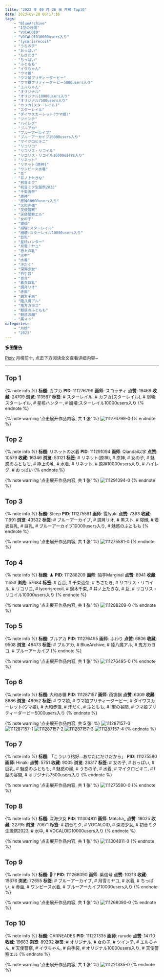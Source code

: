 ```yaml
---
title: "2023 年 09 月 26 日 月榜 Top10"
date: 2023-09-28 06:17:16
tags:
    - "BlueArchive"
    - "I型の谷間"
    - "VOCALOID"
    - "VOCALOID10000users入り"
    - "lycorisrecoil"
    - "うちの子"
    - "おっぱい"
    - "ちさたき"
    - "ちっぱい"
    - "ふともも"
    - "イヴちゃん"
    - "ウマ娘"
    - "ウマ娘プリティーダービー"
    - "ウマ娘プリティーダービー5000users入り"
    - "エルちゃん"
    - "オリジナル"
    - "オリジナル10000users入り"
    - "オリジナル7500users入り"
    - "カフカ(スターレイル)"
    - "スターレイル"
    - "ダイワスカーレット(ウマ娘)"
    - "ツインテ"
    - "ハイレグ"
    - "ブルアカ"
    - "ブルーアーカイブ"
    - "ブルーアーカイブ10000users入り"
    - "マイクロビキニ"
    - "リコリコ"
    - "リコリス・リコイル"
    - "リコリス・リコイル10000users入り"
    - "リネット"
    - "リネット(原神)"
    - "ワンピース水着"
    - "互"
    - "井ノ上たきな"
    - "初音ミク"
    - "初音ミク生誕祭2023"
    - "千束泷奈"
    - "原神"
    - "原神10000users入り"
    - "大和赤骥"
    - "天使警察"
    - "天使警察エル"
    - "女の子"
    - "寝顔"
    - "崩壊:スターレイル"
    - "崩壊:スターレイル10000users入り"
    - "巨乳"
    - "星核ハンター"
    - "月雪ミヤコ"
    - "極上の乳"
    - "水中"
    - "水着"
    - "汗だく"
    - "深海少女"
    - "白手袋"
    - "百合"
    - "着衣巨乳"
    - "調月リオ"
    - "赤面"
    - "錦木千束"
    - "陸八魔アル"
    - "鬼方カヨコ"
    - "魅惑のふともも"
    - "魅惑の顔"
    - "黒スト"
categories:
    - "月榜"
    - "2023"
---
```


<i class="fa fa-triangle-exclamation"></i>**多图警告**<i class="fa fa-triangle-exclamation"></i>

[Pixiv](https://www.pixiv.net/) 月榜前十, 点击下方阅读全文查看详细内容~

<!-- more -->

---

## Top 1

{% note info %}
**标题**: カフカ
**PID**: 111276799 **画师**: スコッティ
**点赞**: 19468 **收藏**: 24709 **浏览**: 113567
**标签**: # スターレイル, # カフカ(スターレイル), # 崩壊:スターレイル, # 星核ハンター, # 崩壊:スターレイル10000users入り
{% endnote %}

{% note warning '点击展开作品内容, 共 **1** 张' %}
![111276799-0](https://i.pixiv.re/img-original/img/2023/08/30/00/30/03/111276799_p0.jpg)
{% endnote %}

## Top 2

{% note info %}
**标题**: リネットの水着
**PID**: 111291094 **画师**: Qiandai以宇
**点赞**: 10579 **收藏**: 16346 **浏览**: 53121
**标签**: # リネット(原神), # 原神, # 女の子, # 魅惑のふともも, # 極上の乳, # 水着, # リネット, # 原神10000users入り, # ハイレグ, # おっぱい
{% endnote %}

{% note warning '点击展开作品内容, 共 **1** 张' %}
![111291094-0](https://i.pixiv.re/img-original/img/2023/08/30/17/21/36/111291094_p0.png)
{% endnote %}

## Top 3

{% note info %}
**标题**: Sleep
**PID**: 111275581 **画师**: 雪/yuki
**点赞**: 7393 **收藏**: 11991 **浏览**: 43532
**标签**: # ブルーアーカイブ, # 調月リオ, # 黒スト, # 寝顔, # 着衣巨乳, # 巨乳, # ブルーアーカイブ10000users入り, # 魅惑のふともも
{% endnote %}

{% note warning '点击展开作品内容, 共 **1** 张' %}
![111275581-0](https://i.pixiv.re/img-original/img/2023/08/30/00/00/15/111275581_p0.jpg)
{% endnote %}

## Top 4

{% note info %}
**标题**: ♟️
**PID**: 111288209 **画师**: 陌芋Marginal
**点赞**: 8941 **收藏**: 11553 **浏览**: 57684
**标签**: # 百合, # 千束泷奈, # ちさたき, # リコリス・リコイル, # リコリコ, # lycorisrecoil, # 錦木千束, # 井ノ上たきな, # 互, # リコリス・リコイル10000users入り
{% endnote %}

{% note warning '点击展开作品内容, 共 **1** 张' %}
![111288209-0](https://i.pixiv.re/img-original/img/2023/08/30/14/21/15/111288209_p0.jpg)
{% endnote %}

## Top 5

{% note info %}
**标题**: ブルアカ
**PID**: 111276495 **画师**: ふわり
**点赞**: 6806 **收藏**: 9508 **浏览**: 48473
**标签**: # ブルアカ, # BlueArchive, # 陸八魔アル, # 鬼方カヨコ, # ブルーアーカイブ
{% endnote %}

{% note warning '点击展开作品内容, 共 **1** 张' %}
![111276495-0](https://i.pixiv.re/img-original/img/2023/08/30/00/19/16/111276495_p0.png)
{% endnote %}

## Top 6

{% note info %}
**标题**: 大和赤骥
**PID**: 111287157 **画师**: 药锅锅
**点赞**: 6309 **收藏**: 8886 **浏览**: 48952
**标签**: # ウマ娘, # ウマ娘プリティーダービー, # ダイワスカーレット(ウマ娘), # 大和赤骥, # 汗だく, # ふともも, # I型の谷間, # ウマ娘プリティーダービー5000users入り
{% endnote %}

{% note warning '点击展开作品内容, 共 **5** 张' %}
![111287157-0](https://i.pixiv.re/img-original/img/2023/08/30/13/05/11/111287157_p0.jpg)
![111287157-1](https://i.pixiv.re/img-original/img/2023/08/30/13/05/11/111287157_p1.jpg)
![111287157-2](https://i.pixiv.re/img-original/img/2023/08/30/13/05/11/111287157_p2.jpg)
![111287157-3](https://i.pixiv.re/img-original/img/2023/08/30/13/05/11/111287157_p3.jpg)
![111287157-4](https://i.pixiv.re/img-original/img/2023/08/30/13/05/11/111287157_p4.jpg)
{% endnote %}

## Top 7

{% note info %}
**标题**: 「こういう格好…あなたにだけだから」
**PID**: 111275580 **画师**: Hinaki
**点赞**: 5751 **收藏**: 9005 **浏览**: 26317
**标签**: # 女の子, # おっぱい, # 巨乳, # 魅惑のふともも, # 魅惑の顔, # うちの子, # 水着, # マイクロビキニ, # I型の谷間, # オリジナル7500users入り
{% endnote %}

{% note warning '点击展开作品内容, 共 **1** 张' %}
![111275580-0](https://i.pixiv.re/img-original/img/2023/08/30/00/00/15/111275580_p0.jpg)
{% endnote %}

## Top 8

{% note info %}
**标题**: 深海少女
**PID**: 111304811 **画师**: Matcha_
**点赞**: 18025 **收藏**: 22795 **浏览**: 70671
**标签**: # 初音ミク, # VOCALOID, # 深海少女, # 初音ミク生誕祭2023, # 水中, # VOCALOID10000users入り
{% endnote %}

{% note warning '点击展开作品内容, 共 **1** 张' %}
![111304811-0](https://i.pixiv.re/img-original/img/2023/08/31/00/37/50/111304811_p0.jpg)
{% endnote %}

## Top 9

{% note info %}
**标题**: 🐰!?
**PID**: 111268090 **画师**: 紫信号
**点赞**: 10213 **收藏**: 15676 **浏览**: 72655
**标签**: # ブルーアーカイブ, # 月雪ミヤコ, # 水着, # ちっぱい, # 赤面, # ワンピース水着, # ブルーアーカイブ10000users入り
{% endnote %}

{% note warning '点击展开作品内容, 共 **1** 张' %}
![111268090-0](https://i.pixiv.re/img-original/img/2023/08/29/20/00/11/111268090_p0.jpg)
{% endnote %}

## Top 10

{% note info %}
**标题**: CARNEADES
**PID**: 111221335 **画师**: rurudo
**点赞**: 14710 **收藏**: 19683 **浏览**: 89202
**标签**: # オリジナル, # 女の子, # ツインテ, # エルちゃん, # 天使警察, # イヴちゃん, # 白手袋, # オリジナル10000users入り, # 天使警察エル
{% endnote %}

{% note warning '点击展开作品内容, 共 **1** 张' %}
![111221335-0](https://i.pixiv.re/img-original/img/2023/08/28/00/00/09/111221335_p0.jpg)
{% endnote %}
